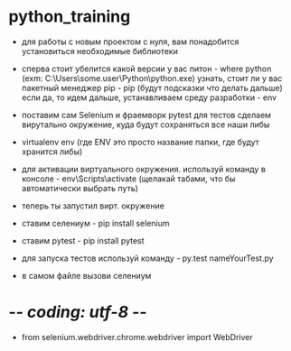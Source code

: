 # python_training

- для работы с новым проектом с нуля, 
вам понадобится установиться необходимые библиотеки
- сперва стоит убелится какой версии у вас питон - where python (exm: C:\Users\some.user\Python\python.exe)
узнать, стоит ли у вас пакетный менеджер pip - pip (будут подсказки что делать дальше)
если да, то идем дальше, устанавливаем среду разработки - env

- поставим сам Selenium и фраемворк pytest для тестов
сделаем вирутально окружение, куда будут сохраняться все наши либы
- virtualenv env (где ENV это просто название папки, где будут хранится либы)

- для активации виртуального окружения. используй команду в консоле - env\Scripts\activate (щелакай табами, что бы автоматически выбрать путь)
- теперь ты запустил вирт. окружение

- ставим селениум - pip install selenium
- ставим pytest - pip install pytest

- для запуска тестов используй команду - py.test nameYourTest.py

- в самом файле вызови селениум
# -*- coding: utf-8 -*-
- from selenium.webdriver.chrome.webdriver import WebDriver